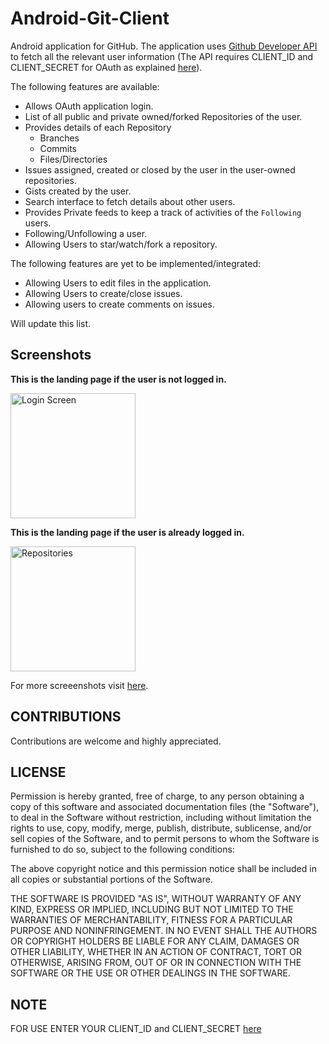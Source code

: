 # Android-Git-Client

Android application for GitHub. The application uses [Github Developer API](https://developer.github.com/v3/) to fetch all the relevant
user information (The API requires CLIENT_ID and CLIENT_SECRET for OAuth as explained [here](https://developer.github.com/v3/oauth/)).

The following features are available:
* Allows OAuth application login.
* List of all public and private owned/forked Repositories of the user.
* Provides details of each Repository
  * Branches
  * Commits
  * Files/Directories
* Issues assigned, created or closed by the user in the user-owned repositories.
* Gists created by the user.
* Search interface to fetch details about other users.
* Provides Private feeds to keep a track of activities of the `Following` users.
* Following/Unfollowing a user.
* Allowing Users to star/watch/fork a repository.

The following features are yet to be implemented/integrated:
* Allowing Users to edit files in the application.
* Allowing Users to create/close issues.
* Allowing users to create comments on issues.

Will update this list. 


## Screenshots

**This is the landing page if the user is not logged in.**

<img src="https://github.com/codeahead14/Android-Git-Client/blob/Native_Recycler_View/App-Screenshots/Login%20Screen.png" width="200" alt="Login Screen">

**This is the landing page if the user is already logged in.**

<img src="https://github.com/codeahead14/Android-Git-Client/blob/Native_Recycler_View/App-Screenshots/Repositories%20Overview.png" width="200" alt="Repositories">

For more screeenshots visit [here](https://github.com/codeahead14/Android-Git-Client/tree/Native_Recycler_View/App-Screenshots).

## CONTRIBUTIONS

Contributions are welcome and highly appreciated. 

## LICENSE
Permission is hereby granted, free of charge, to any person obtaining a copy of this software and associated documentation files (the "Software"), to deal in the Software without restriction, including without limitation the rights to use, copy, modify, merge, publish, distribute, sublicense, and/or sell copies of the Software, and to permit persons to whom the Software is furnished to do so, subject to the following conditions:

The above copyright notice and this permission notice shall be included in all copies or substantial portions of the Software.

THE SOFTWARE IS PROVIDED "AS IS", WITHOUT WARRANTY OF ANY KIND, EXPRESS OR IMPLIED, INCLUDING BUT NOT LIMITED TO THE WARRANTIES OF MERCHANTABILITY, FITNESS FOR A PARTICULAR PURPOSE AND NONINFRINGEMENT. IN NO EVENT SHALL THE AUTHORS OR COPYRIGHT HOLDERS BE LIABLE FOR ANY CLAIM, DAMAGES OR OTHER LIABILITY, WHETHER IN AN ACTION OF CONTRACT, TORT OR OTHERWISE, ARISING FROM, OUT OF OR IN CONNECTION WITH THE SOFTWARE OR THE USE OR OTHER DEALINGS IN THE SOFTWARE.

## NOTE
FOR USE ENTER YOUR CLIENT_ID and CLIENT_SECRET [here](https://github.com/codeahead14/Android-Git-Client/edit/master/app/src/main/java/com/example/gaurav/gitfetchapp/MainActivityFragment.java)
